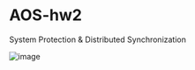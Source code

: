 # AOS-hw2
System Protection &amp; Distributed Synchronization 

![image](https://github.com/One238076591101/AOS-hw2/assets/59820619/6b30e4a1-dab2-4fad-82de-785db219d67a)

